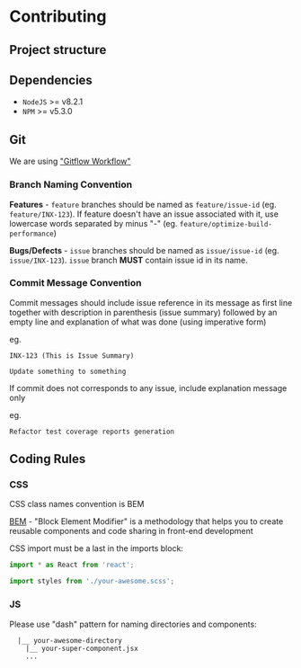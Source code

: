 # Contributing

## Project structure

## Dependencies

* `NodeJS` >= v8.2.1
* `NPM` >= v5.3.0

## Git

We are using ["Gitflow Workflow"](https://www.atlassian.com/git/tutorials/comparing-workflows/gitflow-workflow)

### Branch Naming Convention

**Features** - `feature` branches should be named as `feature/issue-id` 
(eg. `feature/INX-123`). If feature doesn't have an issue associated with it, 
use lowercase words separated by minus "-" (eg. `feature/optimize-build-performance`)

**Bugs/Defects** - `issue` branches should be named as `issue/issue-id` 
(eg. `issue/INX-123`). `issue` branch **MUST** contain issue id in its name.


### Commit Message Convention

Commit messages should include issue reference in its message as first line together with 
description in parenthesis (issue summary) followed by an empty line and explanation of what 
was done (using imperative form)

eg.
```
INX-123 (This is Issue Summary)

Update something to something
```

If commit does not corresponds to any issue, include explanation message only

eg.
```
Refactor test coverage reports generation
```

## Coding Rules

### CSS

CSS class names convention is BEM

[BEM](http://getbem.com/) - "Block Element Modifier" is a methodology that helps you to create 
reusable components and code sharing in front-end development

CSS import must be a last in the imports block:

```javascript
import * as React from 'react';

import styles from './your-awesome.scss';
```

### JS
  
Please use "dash" pattern for naming directories and components:

```
  |__ your-awesome-directory
    |__ your-super-component.jsx
    ...
```
